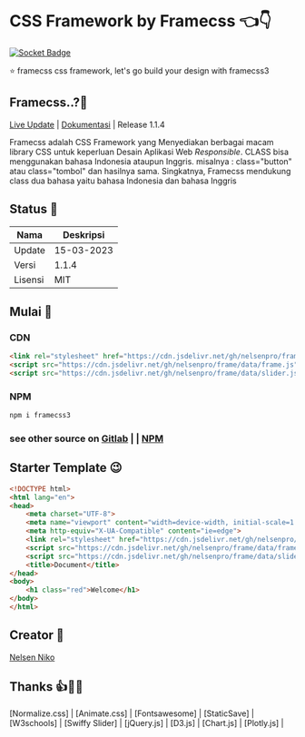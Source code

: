 # CSS Framework by Framecss 👈👇
[![Socket Badge](https://socket.dev/api/badge/npm/package/framecss3)](https://socket.dev/npm/package/framecss3)

⭐ framecss css framework, let's go build your design with framecss3
## Framecss..?🤗
[Live Update](https://drive.google.com/file/d/1UZ9aW7NDdSSf49ApIjiBMFBDoP4nnfNR/view?usp=drivesdk) |
[Dokumentasi]() | Release 1.1.4

<p align="">Framecss adalah CSS Framework yang Menyediakan berbagai macam library CSS untuk keperluan Desain Aplikasi Web <i>Responsible</i>. CLASS bisa menggunakan bahasa Indonesia ataupun Inggris. misalnya : class="button" atau class="tombol" dan hasilnya sama. Singkatnya, Framecss mendukung class dua bahasa yaitu bahasa Indonesia dan bahasa Inggris</p>

## Status 🤗
| Nama | Deskripsi |
| --- | --- |
| Update | 15-03-2023 |
| Versi | 1.1.4 |
| Lisensi | MIT |

## Mulai 🤔
### CDN
```html
<link rel="stylesheet" href="https://cdn.jsdelivr.net/gh/nelsenpro/frame/data/frame.css">
<script src="https://cdn.jsdelivr.net/gh/nelsenpro/frame/data/frame.js" defer="true"></script>
<script src="https://cdn.jsdelivr.net/gh/nelsenpro/frame/data/slider.js" defer="true"></script>
```
### NPM
```txt
npm i framecss3
```
### see other source on [Gitlab](https://gitlab.com/nelsenpro/frame) | | [NPM](https://www.npmjs.com/package/framecss3)
## Starter Template 😉
```html
<!DOCTYPE html>
<html lang="en">
<head>
    <meta charset="UTF-8">
    <meta name="viewport" content="width=device-width, initial-scale=1.0">
    <meta http-equiv="X-UA-Compatible" content="ie=edge">
    <link rel="stylesheet" href="https://cdn.jsdelivr.net/gh/nelsenpro/frame/data/frame.css">
    <script src="https://cdn.jsdelivr.net/gh/nelsenpro/frame/data/frame.js" defer="true"></script>
    <script src="https://cdn.jsdelivr.net/gh/nelsenpro/frame/data/slider.js" defer="true"></script>
    <title>Document</title>
</head>
<body>
    <h1 class="red">Welcome</h1>
</body>
</html>
```
## Creator 🥰

[Nelsen Niko](https://sites.google.com/view/nelsennikoo)

## Thanks 👍🙏🤝

[Normalize.css] | [Animate.css] | [Fontsawesome] | [StaticSave] | [W3schools] | [Swiffy Slider] | [jQuery.js] | [D3.js] | [Chart.js] | [Plotly.js] |
